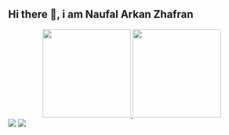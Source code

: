 ## Hi there 👋, i am Naufal Arkan Zhafran



<div align="center">
  <a href="https://github.com/naufal03">
  <img height="180em" src="https://github-readme-stats.vercel.app/api?username=naufal03&show_icons=true&theme=dracula&include_all_commits=true&count_private=true"/>
  <img height="180em" src="https://github-readme-stats.vercel.app/api/top-langs/?username=naufal03&layout=compact&langs_count=7&theme=dracula"/>
</div>
  
<div> 
  <a href="https://instagram.com/orearkan" target="_blank"><img src="https://img.shields.io/badge/-Instagram-%23E4405F?style=for-the-badge&logo=instagram&logoColor=white" target="_blank"></a>
  <a href = "mailto:zhfrn81@gmail.com"><img src="https://img.shields.io/badge/-Gmail-%23333?style=for-the-badge&logo=gmail&logoColor=white" target="_blank"></a>
 
 
<!--   ![Snake animation](https://github.com/naufal03/naufal03/blob/output/github-contribution-grid-snake.svg) -->
 
</div>
